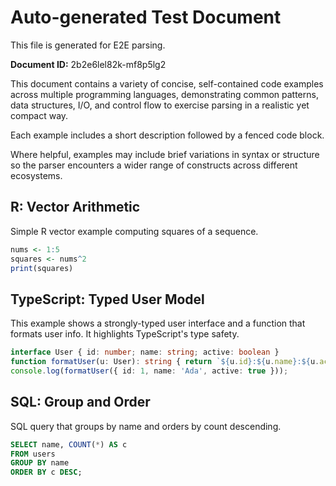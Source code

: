 # Auto-generated Test Document

This file is generated for E2E parsing.

**Document ID:** 2b2e6lel82k-mf8p5lg2

This document contains a variety of concise, self-contained code examples across multiple programming languages, demonstrating common patterns, data structures, I/O, and control flow to exercise parsing in a realistic yet compact way.

Each example includes a short description followed by a fenced code block.

Where helpful, examples may include brief variations in syntax or structure so the parser encounters a wider range of constructs across different ecosystems.

## R: Vector Arithmetic

Simple R vector example computing squares of a sequence.

```r
nums <- 1:5
squares <- nums^2
print(squares)
```


## TypeScript: Typed User Model

This example shows a strongly-typed user interface and a function that formats user info. It highlights TypeScript's type safety.

```typescript
interface User { id: number; name: string; active: boolean }
function formatUser(u: User): string { return `${u.id}:${u.name}:${u.active}` }
console.log(formatUser({ id: 1, name: 'Ada', active: true }));
```


## SQL: Group and Order

SQL query that groups by name and orders by count descending.

```sql
SELECT name, COUNT(*) AS c
FROM users
GROUP BY name
ORDER BY c DESC;
```


